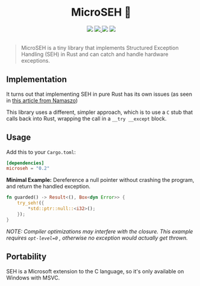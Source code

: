 <h1 align="center">MicroSEH 🔴</h1>

<div align="center">
  <a href="https://crates.io/crates/microseh"><img src="https://img.shields.io/crates/v/microseh.svg"/></a>
  <a href="https://github.com/sonodima/microseh/actions?workflow=CI">
    <img src="https://github.com/sonodima/microseh/workflows/CI/badge.svg"/>
  </a>
  <a href="https://crates.io/crates/microseh"><img src="https://img.shields.io/crates/d/microseh?color=pink"/></a>
  <img src="https://img.shields.io/badge/license-MIT-blue.svg"/>
</div>

<br>

> MicroSEH is a tiny library that implements Structured Exception Handling (SEH) in Rust and can catch
> and handle hardware exceptions.

## Implementation

It turns out that implementing SEH in pure Rust has its own issues (as seen in
[this article from Namaszo](https://engineering.zeroitlab.com/2022/03/13/rust-seh))

This library uses a different, simpler approach, which is to use a `C` stub that calls back into Rust, wrapping
the call in a `__try __except` block.

## Usage

Add this to your `Cargo.toml`:

```toml
[dependencies]
microseh = "0.2"
```

__Minimal Example:__ Dereference a null pointer without crashing the program, and return the handled exception.

```rust
fn guarded() -> Result<(), Box<dyn Error>> {
    try_seh!({
        *std::ptr::null::<i32>();
    });
}
```

_NOTE: Compiler optimizations may interfere with the closure. This example requires `opt-level=0` , otherwise
no exception would actually get thrown._

## Portability

SEH is a Microsoft extension to the C language, so it's only available on Windows with MSVC.
